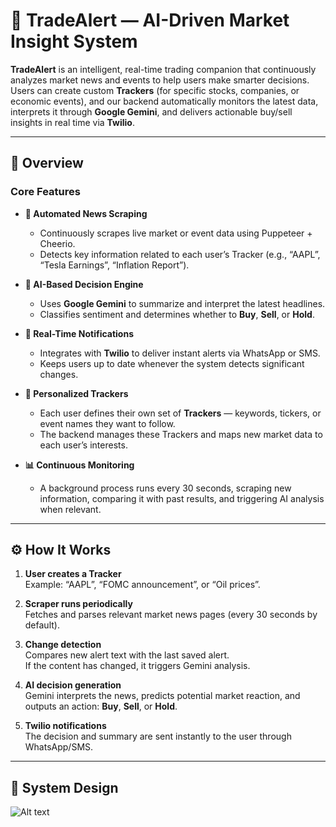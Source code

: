 # 🧠 TradeAlert — AI-Driven Market Insight System

**TradeAlert** is an intelligent, real-time trading companion that continuously analyzes market news and events to help users make smarter decisions.  
Users can create custom **Trackers** (for specific stocks, companies, or economic events), and our backend automatically monitors the latest data, interprets it through **Google Gemini**, and delivers actionable buy/sell insights in real time via **Twilio**.

---

## 🚀 Overview

### Core Features
- **📰 Automated News Scraping**
  - Continuously scrapes live market or event data using Puppeteer + Cheerio.
  - Detects key information related to each user’s Tracker (e.g., “AAPL”, “Tesla Earnings”, “Inflation Report”).
  
- **🤖 AI-Based Decision Engine**
  - Uses **Google Gemini** to summarize and interpret the latest headlines.
  - Classifies sentiment and determines whether to **Buy**, **Sell**, or **Hold**.

- **📱 Real-Time Notifications**
  - Integrates with **Twilio** to deliver instant alerts via WhatsApp or SMS.
  - Keeps users up to date whenever the system detects significant changes.

- **👤 Personalized Trackers**
  - Each user defines their own set of **Trackers** — keywords, tickers, or event names they want to follow.
  - The backend manages these Trackers and maps new market data to each user’s interests.

- **📊 Continuous Monitoring**
  - A background process runs every 30 seconds, scraping new information, comparing it with past results, and triggering AI analysis when relevant.

---
## ⚙️ How It Works

1. **User creates a Tracker**  
   Example: “AAPL”, “FOMC announcement”, or “Oil prices”.

2. **Scraper runs periodically**  
   Fetches and parses relevant market news pages (every 30 seconds by default).

3. **Change detection**  
   Compares new alert text with the last saved alert.  
   If the content has changed, it triggers Gemini analysis.

4. **AI decision generation**  
   Gemini interprets the news, predicts potential market reaction, and outputs an action: **Buy**, **Sell**, or **Hold**.

5. **Twilio notifications**  
   The decision and summary are sent instantly to the user through WhatsApp/SMS.

---

## 🎨 System Design
![Alt text]("./public/design.png" "a title")